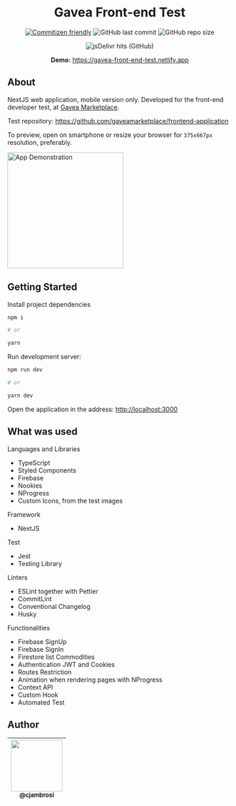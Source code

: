 <div align="center">

# Gavea Front-end Test

[![Commitizen friendly](https://img.shields.io/badge/commitizen-friendly-brightgreen.svg)](http://commitizen.github.io/cz-cli/)
![GitHub last commit](https://img.shields.io/github/last-commit/cjambrosi/gavea-front-end-test?color=%2379C83D&label=Last%20Commit)
![GitHub repo size](https://img.shields.io/github/repo-size/cjambrosi/gavea-front-end-test?label=Repo.%20Size)
<!-- [![Netlify Status](https://api.netlify.com/api/v1/badges/12d76292-c347-403c-8e63-6c605148a2e5/deploy-status)](https://app.netlify.com/sites/gavea-front-end-test/deploys) -->
![jsDelivr hits (GitHub)](https://img.shields.io/jsdelivr/gh/hw/cjambrosi/gavea-front-end-test?label=Hits)

**Demo:** <https://gavea-front-end-test.netlify.app>

</div>

## About

NextJS web application, mobile version only. Developed for the front-end developer test, at [Gavea Marketplace](https://www.gavea.com).

Test repository: <https://github.com/gaveamarketplace/frontend-application>

To preview, open on smartphone or resize your browser for `375x667px` resolution, preferably.

<img alt="App Demonstration" src="https://user-images.githubusercontent.com/9125404/122573208-eb4ca180-d024-11eb-8f12-4aa3dc5858da.gif" width="260">

## Getting Started

Install project dependencies

```bash
npm i

# or

yarn
```

Run development server:

```bash
npm run dev

# or

yarn dev
```

Open the application in the address: <http://localhost:3000>

## What was used

Languages and Libraries

- TypeScript
- Styled Components
- Firebase
- Nookies
- NProgress
- Custom Icons, from the test images

Framework

- NextJS

Test

- Jest
- Testing Library

Linters

- ESLint together with Pettier
- CommitLint
- Conventional Changelog
- Husky

Functionalities

- Firebase SignUp
- Firebase SignIn
- Firestore list Commodities
- Authentication JWT and Cookies
- Routes Restriction
- Animation when rendering pages with NProgress
- Context API
- Custom Hook
- Automated Test

## Author

| [<img src="https://avatars3.githubusercontent.com/u/9125404?s=460&v=4" width=115><br><sub>@cjambrosi</sub>](https://www.linkedin.com/in/cjambrosi)
| :---: |
